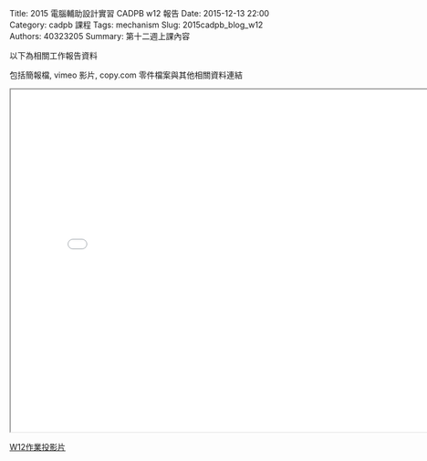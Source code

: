 Title: 2015 電腦輔助設計實習 CADPB w12 報告
Date: 2015-12-13 22:00
Category: cadpb 課程
Tags: mechanism
Slug: 2015cadpb_blog_w12
Authors: 40323205
Summary: 第十二週上課內容

以下為相關工作報告資料

包括簡報檔, vimeo 影片, copy.com 零件檔案與其他相關資料連結

<iframe src="cadp_w12_lecture.html" width="800" height="600"></iframe>

<p><a href="cadp_w12_lecture.html" target="_blank">W12作業投影片</a></p>


